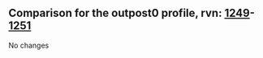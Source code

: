 ## Comparison for the outpost0 profile, rvn: [1249](https://github.com/PRO100KatYT/FortniteProfileRevisions/tree/main/profiles/outpost0/1249%20outpost0.json)-[1251](https://github.com/PRO100KatYT/FortniteProfileRevisions/tree/main/profiles/outpost0/1251%20outpost0.json)

No changes
